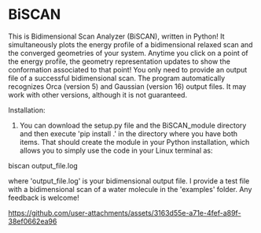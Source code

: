 # BiSCAN
This is Bidimensional Scan Analyzer (BiSCAN), written in Python! It simultaneously plots the energy profile of a bidimensional relaxed scan and the converged geometries of your system. Anytime you click on a point of the energy profile, the geometry representation updates to show the conformation associated to that point! You only need to provide an output file of a successful bidimensional scan. The program automatically recognizes Orca (version 5) and Gaussian (version 16) output files. It may work with other versions, although it is not guaranteed. 

Installation:

1) You can download the setup.py file and the BiSCAN_module directory and then execute 'pip install .' in the directory where you have both items. That should create the module in your Python installation, which allows you to simply use the code in your Linux terminal as:

biscan output_file.log

where 'output_file.log' is your bidimensional output file. I provide a test file with a bidimensional scan of a water molecule in the 'examples' folder.  Any feedback is welcome!




https://github.com/user-attachments/assets/3163d55e-a71e-4fef-a89f-38ef0662ea96




